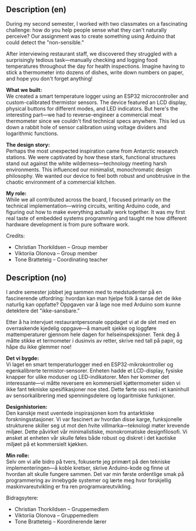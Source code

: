 ## Description (en)
During my second semester, I worked with two classmates on a fascinating challenge: how do you help people sense what they can't naturally perceive? Our assignment was to create something using Arduino that could detect the "non-sensible."

After interviewing restaurant staff, we discovered they struggled with a surprisingly tedious task—manually checking and logging food temperatures throughout the day for health inspections. Imagine having to stick a thermometer into dozens of dishes, write down numbers on paper, and hope you don't forget anything!

**What we built:**  
We created a smart temperature logger using an ESP32 microcontroller and custom-calibrated thermistor sensors. The device featured an LCD display, physical buttons for different modes, and LED indicators. But here's the interesting part—we had to reverse-engineer a commercial meat thermometer since we couldn't find technical specs anywhere. This led us down a rabbit hole of sensor calibration using voltage dividers and logarithmic functions.

**The design story:**  
Perhaps the most unexpected inspiration came from Antarctic research stations. We were captivated by how these stark, functional structures stand out against the white wilderness—technology meeting harsh environments. This influenced our minimalist, monochromatic design philosophy. We wanted our device to feel both robust and unobtrusive in the chaotic environment of a commercial kitchen.

**My role:**  
While we all contributed across the board, I focused primarily on the technical implementation—wiring circuits, writing Arduino code, and figuring out how to make everything actually work together. It was my first real taste of embedded systems programming and taught me how different hardware development is from pure software work.

Credits:  
- Christian Thorkildsen – Group member  
- Viktoriia Olonova – Group member  
- Tone Bratteteig – Coordinating teacher  

## Description (no)
I andre semester jobbet jeg sammen med to medstudenter på en fascinerende utfordring: hvordan kan man hjelpe folk å sanse det de ikke naturlig kan oppfatte? Oppgaven var å lage noe med Arduino som kunne detektere det "ikke-sansbare."

Etter å ha intervjuet restaurantpersonale oppdaget vi at de slet med en overraskende kjedelig oppgave—å manuelt sjekke og loggføre mattemperaturer gjennom hele dagen for helseinspeksjoner. Tenk deg å måtte stikke et termometer i dusinvis av retter, skrive ned tall på papir, og håpe du ikke glemmer noe!

**Det vi bygde:**  
Vi laget en smart temperaturlogger med en ESP32-mikrokontroller og egenkalibrerte termistor-sensorer. Enheten hadde et LCD-display, fysiske knapper for ulike moduser og LED-indikatorer. Men her kommer det interessante—vi måtte reversere en kommersiell kjøttermometer siden vi ikke fant tekniske spesifikasjoner noe sted. Dette førte oss ned i et kaninhull av sensorkalibrering med spenningsdelere og logaritmiske funksjoner.

**Designhistorien:**  
Den kanskje mest uventede inspirasjonen kom fra antarktiske forskningsstasjoner. Vi var fascinert av hvordan disse karge, funksjonelle strukturene skiller seg ut mot den hvite villmarka—teknologi møter krevende miljøer. Dette påvirket vår minimalistiske, monokromatiske designfilosofi. Vi ønsket at enheten vår skulle føles både robust og diskret i det kaotiske miljøet på et kommersielt kjøkken.

**Min rolle:**  
Selv om vi alle bidro på tvers, fokuserte jeg primært på den tekniske implementeringen—å koble kretser, skrive Arduino-kode og finne ut hvordan alt skulle fungere sammen. Det var min første ordentlige smak på programmering av innebygde systemer og lærte meg hvor forskjellig maskinvareutvikling er fra ren programvareutvikling.

Bidragsytere:  
- Christian Thorkildsen – Gruppemedlem  
- Viktoriia Olonova – Gruppemedlem  
- Tone Bratteteig – Koordinerende lærer  
